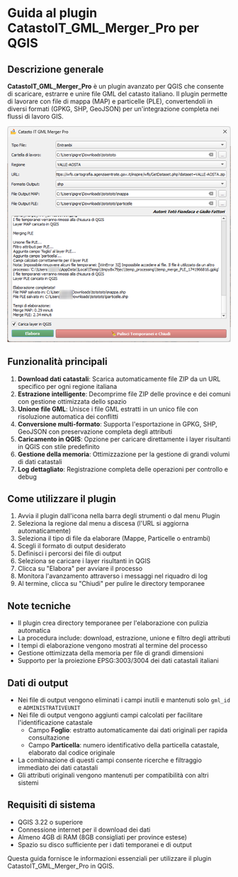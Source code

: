 # Guida al plugin CatastoIT_GML_Merger_Pro per QGIS

## Descrizione generale
**CatastoIT_GML_Merger_Pro** è un plugin avanzato per QGIS che consente di scaricare, estrarre e unire file GML del catasto italiano. Il plugin permette di lavorare con file di mappa (MAP) e particelle (PLE), convertendoli in diversi formati (GPKG, SHP, GeoJSON) per un'integrazione completa nei flussi di lavoro GIS.

![](./imgs/gui.png)

## Funzionalità principali

1. **Download dati catastali**: Scarica automaticamente file ZIP da un URL specifico per ogni regione italiana
2. **Estrazione intelligente**: Decomprime file ZIP delle province e dei comuni con gestione ottimizzata dello spazio
3. **Unione file GML**: Unisce i file GML estratti in un unico file con risoluzione automatica dei conflitti
4. **Conversione multi-formato**: Supporta l'esportazione in GPKG, SHP, GeoJSON con preservazione completa degli attributi
5. **Caricamento in QGIS**: Opzione per caricare direttamente i layer risultanti in QGIS con stile predefinito
6. **Gestione della memoria**: Ottimizzazione per la gestione di grandi volumi di dati catastali
7. **Log dettagliato**: Registrazione completa delle operazioni per controllo e debug

## Come utilizzare il plugin

1. Avvia il plugin dall'icona nella barra degli strumenti o dal menu Plugin
2. Seleziona la regione dal menu a discesa (l'URL si aggiorna automaticamente)
3. Seleziona il tipo di file da elaborare (Mappe, Particelle o entrambi)
4. Scegli il formato di output desiderato
5. Definisci i percorsi dei file di output
6. Seleziona se caricare i layer risultanti in QGIS
7. Clicca su "Elabora" per avviare il processo
8. Monitora l'avanzamento attraverso i messaggi nel riquadro di log
9. Al termine, clicca su "Chiudi" per pulire le directory temporanee

## Note tecniche
- Il plugin crea directory temporanee per l'elaborazione con pulizia automatica
- La procedura include: download, estrazione, unione e filtro degli attributi
- I tempi di elaborazione vengono mostrati al termine del processo
- Gestione ottimizzata della memoria per file di grandi dimensioni
- Supporto per la proiezione EPSG:3003/3004 dei dati catastali italiani

## Dati di output
- Nei file di output vengono eliminati i campi inutili e mantenuti solo `gml_id` e `ADMINISTRATIVEUNIT`
- Nei file di output vengono aggiunti campi calcolati per facilitare l'identificazione catastale
  - Campo **Foglio**: estratto automaticamente dai dati originali per rapida consultazione
  - Campo **Particella**: numero identificativo della particella catastale, elaborato dal codice originale
- La combinazione di questi campi consente ricerche e filtraggio immediato dei dati catastali
- Gli attributi originali vengono mantenuti per compatibilità con altri sistemi

## Requisiti di sistema
- QGIS 3.22 o superiore
- Connessione internet per il download dei dati
- Almeno 4GB di RAM (8GB consigliati per province estese)
- Spazio su disco sufficiente per i dati temporanei e di output

Questa guida fornisce le informazioni essenziali per utilizzare il plugin CatastoIT_GML_Merger_Pro in QGIS.
